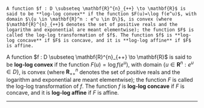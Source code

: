 ```

A function $f : D \subseteq \mathbf{R}^{n}_{++} \to \mathbf{R}$ is said to be **log-log convex** if the function $F(u)=\log f(e^u)$, with domain $\{u \in \mathbf{R}^n : e^u \in D\}$, is convex (where $\mathbf{R}^{n}_{++}$ denotes the set of positive reals and the logarithm and exponential are meant elementwise); the function $F$ is called the log-log transformation of $f$. The function $f$ is **log-log concave** if $F$ is concave, and it is **log-log affine** if $F$ is affine.
```


A function \$f : D \subseteq \mathbf{R}^{n}_{++} \to \mathbf{R}\$ is said to be **log-log convex** if the function $F(u)=\log f(e^u)$, with domain $\{u \in \mathbf{R}^n : e^u \in D\}$, is convex (where $\mathbf{R}^{n}_{++}$ denotes the set of positive reals and the logarithm and exponential are meant elementwise); the function $F$ is called the log-log transformation of $f$. The function $f$ is **log-log concave** if $F$ is concave, and it is **log-log affine** if $F$ is affine.

----
